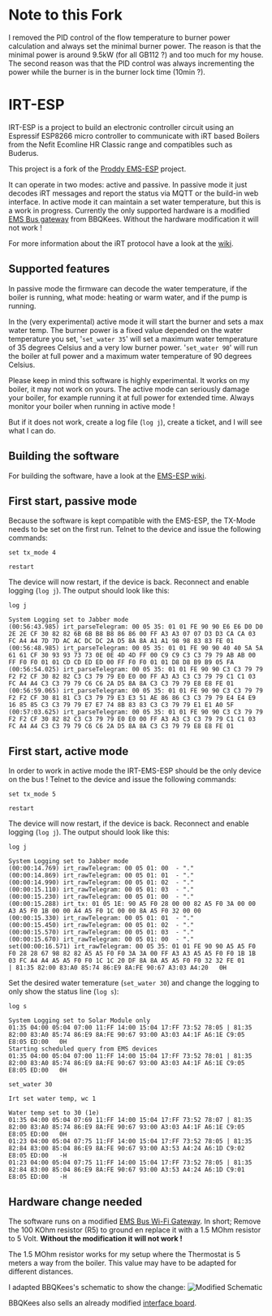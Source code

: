 # Note to this Fork #

I removed the PID control of the flow temperature to burner power calculation and always set the minimal burner power.
The reason is that the minimal power is around 9.5kW (for all GB112 ?) and too much for my house.
The second reason was that the PID control was always incrementing the power while the burner is in the burner lock time (10min ?). 

# IRT-ESP
IRT-ESP is a project to build an electronic controller circuit using an Espressif ESP8266 micro controller to communicate with iRT based Boilers from the Nefit Ecomline HR Classic range and compatibles such as Buderus.

This project is a fork of the [Proddy EMS-ESP](https://github.com/proddy/EMS-ESP) project.

It can operate in two modes: active and passive. In passive mode it just decodes iRT messages and report the status via MQTT or the build-in web interface. In active mode it can maintain a set water temperature, but this is a work in progress. Currently the only supported hardware is a modified [EMS Bus gateway](https://bbqkees-electronics.nl/) from BBQKees. Without the hardware modification it will not work !

For more information about the iRT protocol have a look at the [wiki](https://github.com/Victor-Mo/IRT-EMS-ESP/wiki).

## Supported features
In passive mode the firmware can decode the water temperature, if the boiler is running, what mode: heating or warm water, and if the pump is running.

In the (very experimental) active mode it will start the burner and sets a max water temp. The burner power is a fixed value depended on the water temperature you set, '`set_water 35`' will set a maximum water temperature of 35 degrees Celsius and a very low burner power. '`set_water 90`' will run the boiler at full power and a maximum water temperature of 90 degrees Celsius.

Please keep in mind this software is highly experimental. It works on my boiler, it may not work on yours. The active mode can seriously damage your boiler, for example running it at full power for extended time. Always monitor your boiler when running in active mode !

But if it does not work, create a log file (`log j`), create a ticket, and I will see what I can do.

## Building the software

For building the software, have a look at the [EMS-ESP wiki](https://emsesp.github.io/docs/#/Building-firmware).

## First start, passive mode
Because the software is kept compatible with the EMS-ESP, the TX-Mode needs to be set on the first run. Telnet to the device and issue the following commands:

`set tx_mode 4`

`restart`

The device will now restart, if the device is back. Reconnect and enable logging (`log j`). The output should look like this:
```
log j

System Logging set to Jabber mode
(00:56:43.985) irt_parseTelegram: 00 05 35: 01 01 FE 90 90 E6 E6 D0 D0 2E 2E CF 30 82 82 6B 6B B8 B8 86 86 00 FF A3 A3 07 07 D3 D3 CA CA 03 FC A4 A4 7D 7D AC AC DC DC 2A D5 8A 8A A1 A1 98 98 83 83 FE 01 
(00:56:48.985) irt_parseTelegram: 00 05 35: 01 01 FE 90 90 40 40 5A 5A 61 61 CF 30 93 93 73 73 0E 0E 4D 4D FF 00 C9 C9 C3 C3 79 79 AB AB 00 FF F0 F0 01 01 CD CD ED ED 00 FF F0 F0 01 01 D8 D8 B9 B9 05 FA 
(00:56:54.025) irt_parseTelegram: 00 05 35: 01 01 FE 90 90 C3 C3 79 79 F2 F2 CF 30 82 82 C3 C3 79 79 E0 E0 00 FF A3 A3 C3 C3 79 79 C1 C1 03 FC A4 A4 C3 C3 79 79 C6 C6 2A D5 8A 8A C3 C3 79 79 E8 E8 FE 01 
(00:56:59.065) irt_parseTelegram: 00 05 35: 01 01 FE 90 90 C3 C3 79 79 F2 F2 CF 30 81 81 C3 C3 79 79 E3 E3 51 AE 86 86 C3 C3 79 79 E4 E4 E9 16 85 85 C3 C3 79 79 E7 E7 74 8B 83 83 C3 C3 79 79 E1 E1 A0 5F 
(00:57:03.625) irt_parseTelegram: 00 05 35: 01 01 FE 90 90 C3 C3 79 79 F2 F2 CF 30 82 82 C3 C3 79 79 E0 E0 00 FF A3 A3 C3 C3 79 79 C1 C1 03 FC A4 A4 C3 C3 79 79 C6 C6 2A D5 8A 8A C3 C3 79 79 E8 E8 FE 01 
```
## First start, active mode
In order to work in active mode the IRT-EMS-ESP should be the only device on the bus ! Telnet to the device and issue the following commands:

`set tx_mode 5`

`restart`

The device will now restart, if the device is back. Reconnect and enable logging (`log j`). The output should look like this:
```
log j

System Logging set to Jabber mode
(00:00:14.769) irt_rawTelegram: 00 05 01: 00  - "."
(00:00:14.869) irt_rawTelegram: 00 05 01: 01  - "."
(00:00:14.990) irt_rawTelegram: 00 05 01: 02  - "."
(00:00:15.110) irt_rawTelegram: 00 05 01: 03  - "."
(00:00:15.230) irt_rawTelegram: 00 05 01: 00  - "."
(00:00:15.288) irt_tx: 01 05 1E: 90 A5 F0 28 00 00 82 A5 F0 3A 00 00 A3 A5 F0 1B 00 00 A4 A5 F0 1C 00 00 8A A5 F0 32 00 00
(00:00:15.330) irt_rawTelegram: 00 05 01: 01  - "."
(00:00:15.450) irt_rawTelegram: 00 05 01: 02  - "."
(00:00:15.570) irt_rawTelegram: 00 05 01: 03  - "."
(00:00:15.670) irt_rawTelegram: 00 05 01: 00  - "."
set(00:00:16.571) irt_rawTelegram: 00 05 35: 01 01 FE 90 90 A5 A5 F0 F0 28 28 67 98 82 82 A5 A5 F0 F0 3A 3A 00 FF A3 A3 A5 A5 F0 F0 1B 1B 03 FC A4 A4 A5 A5 F0 F0 1C 1C 20 DF 8A 8A A5 A5 F0 F0 32 32 FE 01
| 81:35 82:00 83:A0 85:74 86:E9 8A:FE 90:67 A3:03 A4:20   0H

```

Set the desired water temerature (`set_water 30`) and change the logging to only show the status line (`log s`):

```
log s

System Logging set to Solar Module only
01:35 04:00 05:04 07:00 11:FF 14:00 15:04 17:FF 73:52 78:05 | 81:35 82:00 83:A0 85:74 86:E9 8A:FE 90:67 93:00 A3:03 A4:1F A6:1E C9:05 E8:05 ED:00   0H
Starting scheduled query from EMS devices
01:35 04:00 05:04 07:00 11:FF 14:00 15:04 17:FF 73:52 78:01 | 81:35 82:00 83:A0 85:74 86:E9 8A:FE 90:67 93:00 A3:03 A4:1F A6:1E C9:05 E8:05 ED:00   0H

set_water 30

Irt set water temp, wc 1

Water temp set to 30 (1e)
01:35 04:00 05:04 07:69 11:FF 14:00 15:04 17:FF 73:52 78:07 | 81:35 82:00 83:A0 85:74 86:E9 8A:FE 90:67 93:00 A3:03 A4:1F A6:1E C9:05 E8:05 ED:00   0H
01:23 04:00 05:04 07:75 11:FF 14:00 15:04 17:FF 73:52 78:05 | 81:35 82:84 83:00 85:04 86:E9 8A:FE 90:67 93:00 A3:53 A4:24 A6:1D C9:02 E8:05 ED:00   -H
01:23 04:00 05:04 07:75 11:FF 14:00 15:04 17:FF 73:52 78:05 | 81:35 82:84 83:00 85:04 86:E9 8A:FE 90:67 93:00 A3:53 A4:24 A6:1D C9:01 E8:05 ED:00   -H

```


## Hardware change needed

The software runs on a modified [EMS Bus Wi-Fi Gateway](https://bbqkees-electronics.nl/product/gateway-premium-ii/). In short; Remove the 100 KOhm resistor (R5) to ground en replace it with a 1.5 MOhm resistor to 5 Volt. **Without the modification it will not work !**

The 1.5 MOhm resistor works for my setup where the Thermostat is 5 meters a way from the boiler. This value may have to be adapted for different distances.

I adapted BBQKees's schematic to show the change: ![Modified Schematic](doc/schematics/IRT-V09_schema.png)

BBQKees also sells an already modified [interface board](https://bbqkees-electronics.nl/product/irt-interface-board-experimental/).
